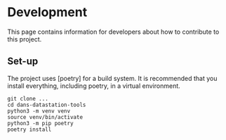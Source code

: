 Development
===========

This page contains information for developers about how to contribute to this project.

Set-up
------

The project uses [poetry] for a build system. It is recommended that you install everything, including poetry, in a
virtual environment. 

```
git clone ...
cd dans-datastation-tools
python3 -m venv venv
source venv/bin/activate
python3 -m pip poetry 
poetry install
```

